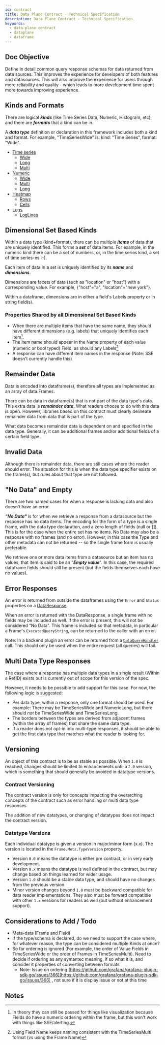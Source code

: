 ```yaml
---
id: contract
title: Data Plane Contract - Technical Specification
description: Data Plane Contract - Technical Specification.
keywords:
  - data-plane-contract
  - dataplane
  - dataframe
---
```


## Doc Objective

Define in detail common query response schemas for data returned from data sources. This improves the experience for developers of both features and datasources. This will also improve the experience for users through more reliability and quality - which leads to more development time spent more towards improving experience.

## Kinds and Formats

There are logical **_kinds_** (like Time Series Data, Numeric, Histogram, etc), and there are **_formats_** that a kind can be in.

A **_data type_** definition or declaration in this framework includes both a kind and format. For example, "TimeSeriesWide" is: kind: "Time Series", format: "Wide".

- [Time series](./timeseries.md)
  - [Wide](./timeseries.md#time-series-wide-format-timeserieswide)
  - [Long](./timeseries.md#time-series-long-format-timeserieslong-sql-like)
  - [Multi](./timeseries.md#time-series-multi-format-timeseriesmulti)
- [Numeric](./numeric.md)
  - [Wide](./numeric.md#numeric-wide-format-numericwide)
  - [Multi](./numeric.md#numeric-multi-format-numericmulti)
  - [Long](./numeric.md#numeric-many-format-numericlong)
- [Heatmap](./heatmap.md)
  - [Rows](./heatmap.md#heatmap-rows-heatmaprows)
  - [Cells](./heatmap.md#heatmap-cells-heatmapcells)
- [Logs](./logs.md)
  - [LogLines](./logs.md#loglines)

## Dimensional Set Based Kinds

Within a data type (kind+format), there can be multiple **_items_** of data that are uniquely identified. This forms a **_set_** of data items. For example, in the numeric kind there can be a set of numbers, or, in the time series kind, a set of time series-es :-).

Each item of data in a set is uniquely identified by its **_name_** and **_dimensions_**.

Dimensions are facets of data (such as "location" or "host") with a corresponding value. For example, {"host"="a", "location"="new york"}.

Within a dataframe, dimensions are in either a field's Labels property or in string field(s).

### Properties Shared by all Dimensional Set Based Kinds

- When there are multiple items that have the same name, they should have different dimensions (e.g. labels) that uniquely identifies each item[^1].
- The item name should appear in the Name property of each value (numeric or bool typed) Field, as should any Labels[^2]
- A response can have different item names in the response (Note: SSE doesn't currently handle this)

## Remainder Data

Data is encoded into dataframe(s), therefore all types are implemented as an array of data.Frames.

There can be data in dataframe(s) that is not part of the data type's data. This extra data is **_remainder data_**. What readers choose to do with this data is open. However, libraries based on this contract must clearly delineate remainder data from data that is part of the type.

What data becomes remainder data is dependent on and specified in the data type. Generally, it can be additional frames and/or additional fields of a certain field type.

## Invalid Data

Although there is remainder data, there are still cases where the reader should error. The situation for this is when the data type specifier exists on the frame(s), but rules about that type are not followed.

## "No Data" and Empty

There are two named cases for when a response is lacking data and also doesn't have an error.

**_"No Data"_** is for when we retrieve a response from a datasource but the response has no data items. The encoding for the form of a type is a single frame, with the data type declaration, and a zero length of fields (null or []). This is for the case when the entire set has no items. No Data may also be a response with no frames (and no error). However, in this case the Type and other metadata can not be returned -- so the single frame form is usually preferable.

We retrieve one or more data items from a datasource but an item has no values, that item is said to be an "**_Empty value_**". In this case, the required dataframe fields should still be present (but the fields themselves each have no values).

## Error Responses

An error is returned from outside the dataframes using the `Error` and `Status` properties on a [DataResponse](https://pkg.go.dev/github.com/grafana/grafana-plugin-sdk-go/backend#DataResponse).

When an error is returned with the DataResponse, a single frame with no fields may be included as well. If the error is present, this will not be considered "No Data". This frame is included so that metadata, in particular a Frame's `ExecutedQueryString`, can be returned to the caller with an error.

Note: In a backend plugin an error can be returned from a [`DataQueryHandler`](https://pkg.go.dev/github.com/grafana/grafana-plugin-sdk-go/backend#QueryDataHandler) call. This should only be used when the entire request (all queries) will fail.

## Multi Data Type Responses

The case where a response has multiple data types in a single result (Within a RefID) exists but is currently out of scope for this version of the spec.

However, it needs to be possible to add support for this case. For now, the following logic is suggested:

- Per data type, within a response, only one format should be used. For example: There may be TimeSeriesWide and NumericLong, but there should _not_ be TimeSeriesWide and TimeSeriesLong.
- The borders between the types are derived from adjacent frames (within the array of frames) that share the same data type.
- If a reader does not opt-in into multi-type responses, it should be able to get the first data type that matches what the reader is looking for.

## Versioning

An object of this contract is to be as stable as possible. When `1.0` is reached, changes should be limited to enhancements until a `2.0` version, which is something that should generally be avoided in datatype versions.

### Contract Versioning

The contract version is only for concepts impacting the overarching concepts of the contract such as error handling or multi data type responses.

The addition of new datatypes, or changing of datatypes does not impact the contract version.

### Datatype Versions

Each individual datatype is given a version in major/minor form (x.x). The version is located in the `Frame.Meta.TypeVersion` property.

- Version `0.0` means the datatype is either pre contract, or in very early development.
- Version `0.x` means the datatype is well defined in the contract, but may change based on things learned for wider usage.
- Version `1.0` should be a stable data type, and should have no changes from the previous version
- Minor version changes beyond `1.0` must be backward compatible for data reader implementations. They also must be forward compatible with other `1.x` versions for readers as well (but without enhancement support).

## Considerations to Add / Todo

- Meta-data (Frame and Field)
- If the type/schema is declared, do we need to support the case where, for whatever reason, the type can be considered multiple Kinds at once?
- So far ordering is ignored (For example, the order of Value Fields in TimeSeriesWide or the order of Frames in TimeSeriesMulti). Need to decide if ordering as any symantec meaning, if so what it is, and consider it properties of converting between formats
  - Note: Issue on ordering [https://github.com/grafana/grafana-plugin-sdk-go/issues/366](https://github.com/grafana/grafana-plugin-sdk-go/issues/366) , not sure if it is display issue or not at this time

<!-- Footnotes themselves at the bottom. -->

## Notes

[^1]: In theory they can still be passed for things like visualization because Fields do have a numeric ordering within the frame, but this won't work with things like SSE/alerting.
[^2]: Using Field Name keeps naming consistent with the TimeSeriesMulti format (vs using the Frame Name)
